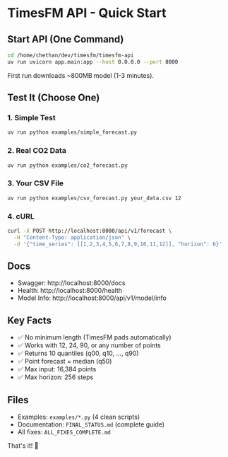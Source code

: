 # TimesFM API - Quick Start

## Start API (One Command)

```bash
cd /home/chethan/dev/timesfm/timesfm-api
uv run uvicorn app.main:app --host 0.0.0.0 --port 8000
```

First run downloads ~800MB model (1-3 minutes).

## Test It (Choose One)

### 1. Simple Test
```bash
uv run python examples/simple_forecast.py
```

### 2. Real CO2 Data
```bash
uv run python examples/co2_forecast.py
```

### 3. Your CSV File
```bash
uv run python examples/csv_forecast.py your_data.csv 12
```

### 4. cURL
```bash
curl -X POST http://localhost:8000/api/v1/forecast \
  -H "Content-Type: application/json" \
  -d '{"time_series": [[1,2,3,4,5,6,7,8,9,10,11,12]], "horizon": 6}'
```

## Docs

- Swagger: http://localhost:8000/docs
- Health: http://localhost:8000/health
- Model Info: http://localhost:8000/api/v1/model/info

## Key Facts

- ✅ No minimum length (TimesFM pads automatically)
- ✅ Works with 12, 24, 90, or any number of points
- ✅ Returns 10 quantiles (q00, q10, ..., q90)
- ✅ Point forecast = median (q50)
- ✅ Max input: 16,384 points
- ✅ Max horizon: 256 steps

## Files

- Examples: `examples/*.py` (4 clean scripts)
- Documentation: `FINAL_STATUS.md` (complete guide)
- All fixes: `ALL_FIXES_COMPLETE.md`

That's it! 🚀
